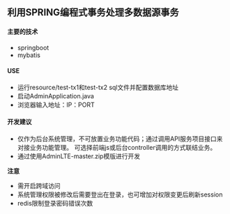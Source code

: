 ## 利用SPRING编程式事务处理多数据源事务

#### 主要的技术
- springboot
- mybatis

#### USE
- 运行resource/test-tx1和test-tx2 sql文件并配置数据库地址
- 启动AdminApplication.java
- 浏览器输入地址：IP：PORT

#### 开发建议
- 仅作为后台系统管理，不可放置业务功能代码；通过调用API服务项目接口来对接业务功能管理。
可选择前端js或后台controller调用的方式联结业务。  
- 通过使用AdminLTE-master.zip模版进行开发

**注意**
- 需开启跨域访问
- 系统管理权限被修改后需要登出在登录，也可增加对权限变更后刷新session
- redis限制登录密码错误次数


